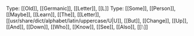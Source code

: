 Type: [[Old]], [[Germanic]], [[Letter]], [[L]]
Type: [[Some]], [[Person]], [[Maybe]], [[Learn]], [[The]], [[Letter]], [[usr/share/dict/alphabet/latin/uppercase/U|U]], [[But]], [[Change]], [[Up]], [[And]], [[Down]], [[Who]], [[Know]], [[See]], [[Also]], [[ᚢ]]
